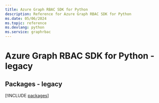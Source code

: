 ```yaml
---
title: Azure Graph RBAC SDK for Python
description: Reference for Azure Graph RBAC SDK for Python
ms.date: 05/06/2024
ms.topic: reference
ms.devlang: python
ms.service: graphrbac
---
```

# Azure Graph RBAC SDK for Python - legacy
## Packages - legacy
[!INCLUDE [packages](graph-rbac-index.md)]